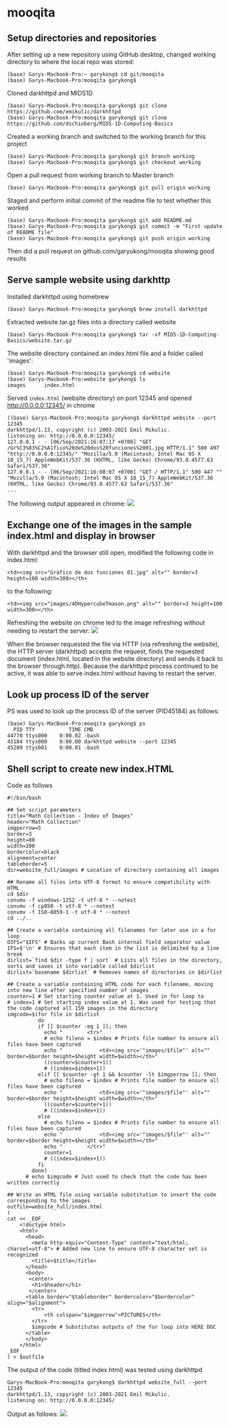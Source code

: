 # mooqita

## Setup directories and repositories
After setting up a new repository using GitHub desktop, changed working directory to where the local repo was stored:
```
(base) Garys-Macbook-Pro:~ garykong$ cd git/mooqita
(base) Garys-Macbook-Pro:mooqita garykong$
```

Cloned darkhttpd and MIDS1D
```
(base) Garys-Macbook-Pro:mooqita garykong$ git clone https://github.com/emikulic/darkhttpd
(base) Garys-Macbook-Pro:mooqita garykong$ git clone https://github.com/dschioberg/MIDS-1D-Computing-Basics
```

Created a working branch and switched to the working branch for this project
```
(base) Garys-Macbook-Pro:mooqita garykong$ git branch working
(base) Garys-Macbook-Pro:mooqita garykong$ git checkout working
```

Open a pull request from working branch to Master branch
```
(base) Garys-Macbook-Pro:mooqita garykong$ git pull origin working
```

Staged and perform initial commit of the readme file to test whether this worked
```
(base) Garys-Macbook-Pro:mooqita garykong$ git add README.md
(base) Garys-Macbook-Pro:mooqita garykong$ git commit -m "First update of README file"
(base) Garys-Macbook-Pro:mooqita garykong$ git push origin working
```

Then did a pull request on github.com/garyukong/mooqita showing good results

## Serve sample website using darkhttp
Installed darkhttpd using homebrew
```
(base) Garys-Macbook-Pro:mooqita garykong$ brew install darkhttpd
```

Extracted website.tar.gz files into a directory called website
```
(base) Garys-Macbook-Pro:mooqita garykong$ tar -xf MIDS-1D-Computing-Basics/website.tar.gz
```

The website directory contained an index.html file and a folder called 'images':

```
(base) Garys-Macbook-Pro:mooqita garykong$ cd website
(base) Garys-Macbook-Pro:website garykong$ ls
images		index.html
```

Served `index.html` (website directory) on port 12345 and opened http://0.0.0.0:12345/ in chrome

```
((base) Garys-Macbook-Pro:mooqita garykong$ darkhttpd website --port 12345
darkhttpd/1.13, copyright (c) 2003-2021 Emil Mikulic.
listening on: http://0.0.0.0:12345/
127.0.0.1 - - [06/Sep/2021:16:07:17 +0700] "GET /Gr%C3%83%C2%A1fico%20de%20dos%20funciones%2001.jpg HTTP/1.1" 500 497 "http://0.0.0.0:12345/" "Mozilla/5.0 (Macintosh; Intel Mac OS X 10_15_7) AppleWebKit/537.36 (KHTML, like Gecko) Chrome/93.0.4577.63 Safari/537.36"
127.0.0.1 - - [06/Sep/2021:16:08:07 +0700] "GET / HTTP/1.1" 500 447 "" "Mozilla/5.0 (Macintosh; Intel Mac OS X 10_15_7) AppleWebKit/537.36 (KHTML, like Gecko) Chrome/93.0.4577.63 Safari/537.36"
...
```

The following output appeared in chrome: <img src=screenshots/sample-website-render.png>

## Exchange one of the images in the sample index.html and display in browser
With darkhttpd and the browser still open, modified the following code in index.html:

```
<td><img src="Gráfico de dos funciones 01.jpg" alt="" border=3 height=100 width=300></th>
```

to the following:

```
<td><img src="images/4DHypercubeTmason.png" alt="" border=3 height=100 width=300></th>
```

Refreshing the website on chrome led to the image refreshing without needing to restart the server: <img src=screenshots/sample-website-render-2.png>

When the browser requested the file via HTTP (via refreshing the website), the HTTP server (darkhttpd) accepts the request, finds the requested document (index.html, located in the website directory) and sends it back to the browser through http). Because the darkhttpd process continued to be active, it was able to serve index.html without having to restart the server.

## Look up process ID of the server
PS was used to look up the process ID of the server (PID45184) as follows:

```
(base) Garys-MacBook-Pro:mooqita garykong$ ps
  PID TTY           TIME CMD
44770 ttys000    0:00.02 -bash
45184 ttys000    0:00.00 darkhttpd website --port 12345
45209 ttys001    0:00.01 -bash
```

## Shell script to create new index.HTML

Code as follows

```
#!/bin/bash

## Set script parameters
title="Math Collection - Index of Images"
header="Math Collection"
imgperrow=5
border=3
height=80
width=200
bordercolor=black
alignment=center
tableborder=5
dir=website_full/images # Location of directory containing all images

## Rename all files into UTF-8 format to ensure compatibility with HTML
cd $dir
convmv -f windows-1252 -t utf-8 * --notest
convmv -f cp850 -t utf-8 * --notest
convmv -f ISO-8859-1 -t utf-8 * --notest
cd ../..

## Create a variable containing all filenames for later use in a for loop
OIFS="$IFS" # Backs up current Bash internal field separator value
IFS=$'\n' # Ensures that each item in the list is delimited by a line break
dirlist=`find $dir -type f | sort` # Lists all files in the directory, sorts and saves it into variable called $dirlist
dirlist=`basename $dirlist` # Removes names of directories in $dirlist

## Create a variable containing HTML code for each filename, moving into new line after specified number of images
counter=1 # Set starting counter value at 1. Used in for loop to
# index=1 # Set starting index value at 1. Was used for testing that the code captured all 159 images in the directory
imgcode=$(for file in $dirlist
          do
          if [[ $counter -eq 1 ]]; then
            echo "        <tr>"
            # echo fileno = $index # Prints file number to ensure all files have been captured
            echo "            <td><img src='"images/$file"' alt="" border=$border height=$height width=$width></th>"
            ((counter=$counter+1))
            # ((index=$index+1))
          elif [[ $counter -gt 1 && $counter -lt $imgperrow ]]; then
            # echo fileno = $index # Prints file number to ensure all files have been captured
            echo "            <td><img src='"images/$file"' alt="" border=$border height=$height width=$width></th>"
            ((counter=$counter+1))
            # ((index=$index+1))
          else
            # echo fileno = $index # Prints file number to ensure all files have been captured
            echo "            <td><img src='"images/$file"' alt="" border=$border height=$height width=$width></th>"
            echo "        </tr>"
            counter=1
            # ((index=$index+1))
          fi
        done)
      # echo $imgcode # Just used to check that the code has been written correctly

## Write an HTML file using variable substitution to insert the code corresponding to the images
outfile=website_full/index.html
(
cat << _EOF_
    <!doctype html>
    <html>
      <head>
        <meta http-equiv="Content-Type" content="text/html; charset=utf-8"> # Added new line to ensure UTF-8 character set is recognized
        <title>$title</title>
      </head>
      <body>
       <center>
        <h1>$header</h1>
       </center>
      <table border="$tableborder" bordercolor="$bordercolor" align="$alignment">
        <tr>
            <th colspan="$imgperrow">PICTURES</th>
        </tr>
        $imgcode # Substitutes outputs of the for loop into HERE DOC
      </table>
      </body>
    </html>
_EOF_
) > $outfile
```

The output of the code (titled index.html) was tested using darkhttpd

```
Garys-MacBook-Pro:mooqita garykong$ darkhttpd website_full --port 12345
darkhttpd/1.13, copyright (c) 2003-2021 Emil Mikulic.
listening on: http://0.0.0.0:12345/
```

Output as follows:
<img src=screenshots/website_final-render.png>
